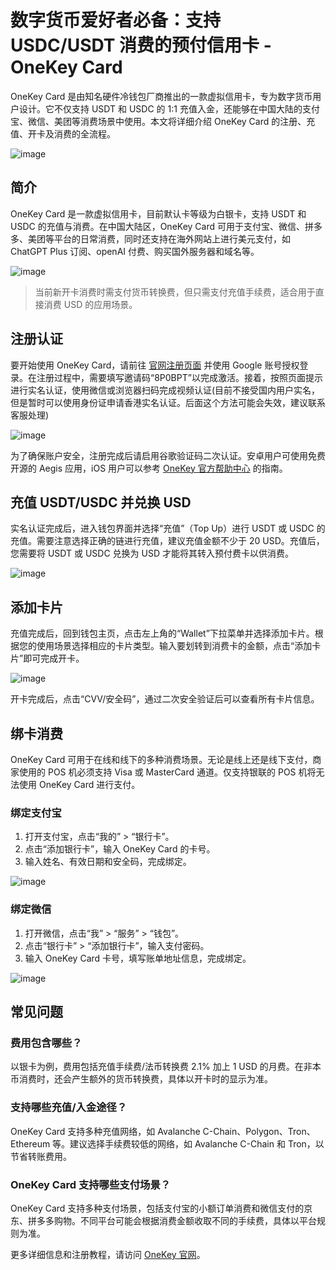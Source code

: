 # 数字货币爱好者必备：支持 USDC/USDT 消费的预付信用卡 - OneKey Card

OneKey Card 是由知名硬件冷钱包厂商推出的一款虚拟信用卡，专为数字货币用户设计。它不仅支持 USDT 和 USDC 的 1:1 充值入金，还能够在中国大陆的支付宝、微信、美团等消费场景中使用。本文将详细介绍 OneKey Card 的注册、充值、开卡及消费的全流程。

![image](https://github.com/user-attachments/assets/266c36fd-d36c-4796-8846-826b0c3dee49)


## 简介

OneKey Card 是一款虚拟信用卡，目前默认卡等级为白银卡，支持 USDT 和 USDC 的充值与消费。在中国大陆区，OneKey Card 可用于支付宝、微信、拼多多、美团等平台的日常消费，同时还支持在海外网站上进行美元支付，如 ChatGPT Plus 订阅、openAI 付费、购买国外服务器和域名等。

![image](https://github.com/user-attachments/assets/faad4995-0249-43c5-ad6c-3eb85f9c47d9)

> 当前新开卡消费时需支付货币转换费，但只需支付充值手续费，适合用于直接消费 USD 的应用场景。

## 注册认证

要开始使用 OneKey Card，请前往 [官网注册页面](https://bit.ly/4cNypKM) 并使用 Google 账号授权登录。在注册过程中，需要填写邀请码“8P0BPT”以完成激活。接着，按照页面提示进行实名认证，使用微信或浏览器扫码完成视频认证(目前不接受国内用户实名，但是暂时可以使用身份证申请香港实名认证。后面这个方法可能会失效，建议联系客服处理)

![image](https://github.com/user-attachments/assets/1661f4bb-d332-4720-9c68-31bfe0f89ab3)


为了确保账户安全，注册完成后请启用谷歌验证码二次认证。安卓用户可使用免费开源的 Aegis 应用，iOS 用户可以参考 [OneKey 官方帮助中心](https://help.onekey.so/hc/zh-cn/articles/6739716879887) 的指南。

## 充值 USDT/USDC 并兑换 USD

实名认证完成后，进入钱包界面并选择“充值”（Top Up）进行 USDT 或 USDC 的充值。需要注意选择正确的链进行充值，建议充值金额不少于 20 USD。充值后，您需要将 USDT 或 USDC 兑换为 USD 才能将其转入预付费卡以供消费。

![image](https://github.com/user-attachments/assets/168be8e3-bff6-4e7c-a2fc-876abe0d3571)


## 添加卡片

充值完成后，回到钱包主页，点击左上角的“Wallet”下拉菜单并选择添加卡片。根据您的使用场景选择相应的卡片类型。输入要划转到消费卡的金额，点击“添加卡片”即可完成开卡。

![image](https://github.com/user-attachments/assets/1e19a10d-dc78-4e3e-8dd6-348fba45e685)

开卡完成后，点击“CVV/安全码”，通过二次安全验证后可以查看所有卡片信息。

## 绑卡消费

OneKey Card 可用于在线和线下的多种消费场景。无论是线上还是线下支付，商家使用的 POS 机必须支持 Visa 或 MasterCard 通道。仅支持银联的 POS 机将无法使用 OneKey Card 进行支付。

### 绑定支付宝

1. 打开支付宝，点击“我的” > “银行卡”。
2. 点击“添加银行卡”，输入 OneKey Card 的卡号。
3. 输入姓名、有效日期和安全码，完成绑定。

![image](https://github.com/user-attachments/assets/e42262aa-b13c-4a07-828e-e459e582b962)

### 绑定微信

1. 打开微信，点击“我” > “服务” > “钱包”。
2. 点击“银行卡” > “添加银行卡”，输入支付密码。
3. 输入 OneKey Card 卡号，填写账单地址信息，完成绑定。

![image](https://github.com/user-attachments/assets/3701e73e-1246-4bca-b101-2b6b2f86f4a1)

## 常见问题

### 费用包含哪些？

以银卡为例，费用包括充值手续费/法币转换费 2.1% 加上 1 USD 的月费。在非本币消费时，还会产生额外的货币转换费，具体以开卡时的显示为准。

### 支持哪些充值/入金途径？

OneKey Card 支持多种充值网络，如 Avalanche C-Chain、Polygon、Tron、Ethereum 等。建议选择手续费较低的网络，如 Avalanche C-Chain 和 Tron，以节省转账费用。

### OneKey Card 支持哪些支付场景？

OneKey Card 支持多种支付场景，包括支付宝的小额订单消费和微信支付的京东、拼多多购物。不同平台可能会根据消费金额收取不同的手续费，具体以平台规则为准。

更多详细信息和注册教程，请访问 [OneKey 官网](https://bit.ly/4cNypKM)。

